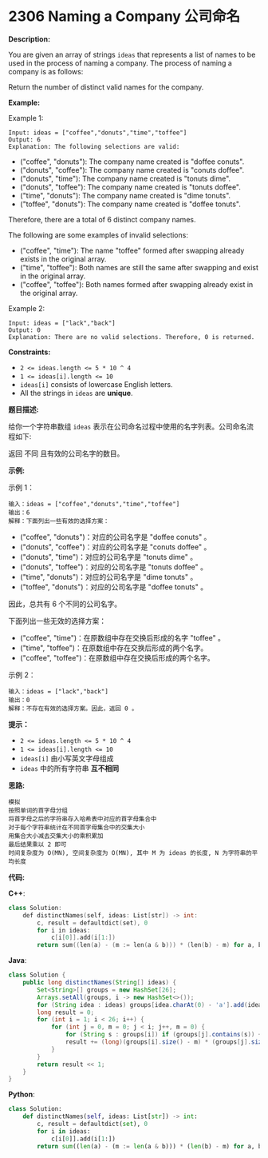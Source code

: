 # 2306 Naming a Company 公司命名

__Description:__

You are given an array of strings `ideas` that represents a list of names to be used in the process of naming a company. The process of naming a company is as follows:

Return the number of distinct valid names for the company.

__Example:__

Example 1:

```text
Input: ideas = ["coffee","donuts","time","toffee"]
Output: 6
Explanation: The following selections are valid:
```

- ("coffee", "donuts"): The company name created is "doffee conuts".
- ("donuts", "coffee"): The company name created is "conuts doffee".
- ("donuts", "time"): The company name created is "tonuts dime".
- ("donuts", "toffee"): The company name created is "tonuts doffee".
- ("time", "donuts"): The company name created is "dime tonuts".
- ("toffee", "donuts"): The company name created is "doffee tonuts".

Therefore, there are a total of 6 distinct company names.

The following are some examples of invalid selections:

- ("coffee", "time"): The name "toffee" formed after swapping already exists in the original array.
- ("time", "toffee"): Both names are still the same after swapping and exist in the original array.
- ("coffee", "toffee"): Both names formed after swapping already exist in the original array.

Example 2:

```text
Input: ideas = ["lack","back"]
Output: 0
Explanation: There are no valid selections. Therefore, 0 is returned.
```

__Constraints:__

- `2 <= ideas.length <= 5 * 10 ^ 4`
- `1 <= ideas[i].length <= 10`
- `ideas[i]` consists of lowercase English letters.
- All the strings in `ideas` are __unique__.

__题目描述:__

给你一个字符串数组 `ideas` 表示在公司命名过程中使用的名字列表。公司命名流程如下:

返回 不同 且有效的公司名字的数目。

__示例:__

示例 1：

```text
输入：ideas = ["coffee","donuts","time","toffee"]
输出：6
解释：下面列出一些有效的选择方案：
```

- ("coffee", "donuts")：对应的公司名字是 "doffee conuts" 。
- ("donuts", "coffee")：对应的公司名字是 "conuts doffee" 。
- ("donuts", "time")：对应的公司名字是 "tonuts dime" 。
- ("donuts", "toffee")：对应的公司名字是 "tonuts doffee" 。
- ("time", "donuts")：对应的公司名字是 "dime tonuts" 。
- ("toffee", "donuts")：对应的公司名字是 "doffee tonuts" 。

因此，总共有 6 个不同的公司名字。

下面列出一些无效的选择方案：

- ("coffee", "time")：在原数组中存在交换后形成的名字 "toffee" 。
- ("time", "toffee")：在原数组中存在交换后形成的两个名字。
- ("coffee", "toffee")：在原数组中存在交换后形成的两个名字。

示例 2：

```text
输入：ideas = ["lack","back"]
输出：0
解释：不存在有效的选择方案。因此，返回 0 。
```

__提示：__

- `2 <= ideas.length <= 5 * 10 ^ 4`
- `1 <= ideas[i].length <= 10`
- `ideas[i]` 由小写英文字母组成
- `ideas` 中的所有字符串 __互不相同__

__思路:__

```text
模拟
按照单词的首字母分组
将首字母之后的字符串存入哈希表中对应的首字母集合中
对于每个字符串统计在不同首字母集合中的交集大小
用集合大小减去交集大小的乘积累加
最后结果乘以 2 即可
时间复杂度为 O(MN), 空间复杂度为 O(MN), 其中 M 为 ideas 的长度, N 为字符串的平均长度
```

__代码:__

__C++__:

```C++
class Solution:
    def distinctNames(self, ideas: List[str]) -> int:
        c, result = defaultdict(set), 0
        for i in ideas:
            c[i[0]].add(i[1:])
        return sum((len(a) - (m := len(a & b))) * (len(b) - m) for a, b in combinations(c.values(), 2)) << 1
```

__Java__:

```Java
class Solution {
    public long distinctNames(String[] ideas) {
        Set<String>[] groups = new HashSet[26];
        Arrays.setAll(groups, i -> new HashSet<>());
        for (String idea : ideas) groups[idea.charAt(0) - 'a'].add(idea.substring(1));
        long result = 0;
        for (int i = 1; i < 26; i++) {
            for (int j = 0, m = 0; j < i; j++, m = 0) {
                for (String s : groups[i]) if (groups[j].contains(s)) ++m;
                result += (long)(groups[i].size() - m) * (groups[j].size() - m);
            }
        }
        return result << 1;
    }
}
```

__Python__:

```Python
class Solution:
    def distinctNames(self, ideas: List[str]) -> int:
        c, result = defaultdict(set), 0
        for i in ideas:
            c[i[0]].add(i[1:])
        return sum((len(a) - (m := len(a & b))) * (len(b) - m) for a, b in combinations(c.values(), 2)) << 1
```
